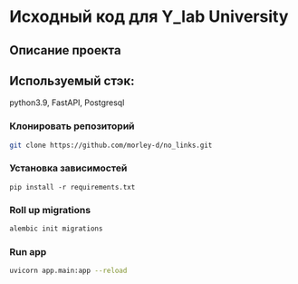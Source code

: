 # Исходный код для Y_lab University


## Описание проекта


## Используемый стэк:

  python3.9, FastAPI, Postgresql

### Клонировать репозиторий

```sh
git clone https://github.com/morley-d/no_links.git
```

### Установка зависимостей
```shell
pip install -r requirements.txt
```

### Roll up migrations

```sh
alembic init migrations
```

### Run app

```sh
uvicorn app.main:app --reload
```
